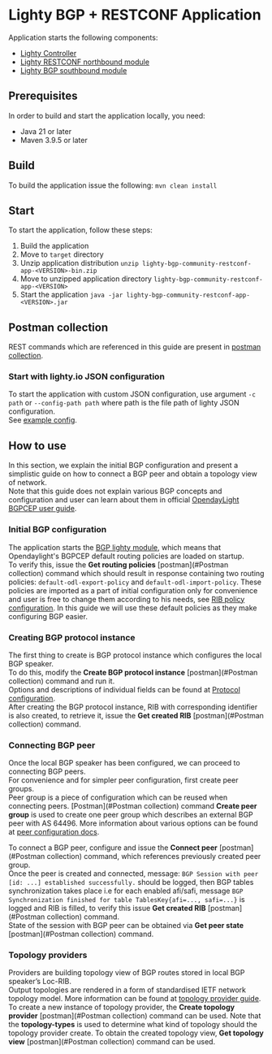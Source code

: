# Lighty BGP + RESTCONF Application

Application starts the following components:
* [Lighty Controller](../../lighty-core/lighty-controller/README.md)
* [Lighty RESTCONF northbound module](../../lighty-modules/lighty-restconf-nb-community/README.md)
* [Lighty BGP southbound module](../../lighty-modules/lighty-bgp/README.md)

## Prerequisites

In order to build and start the application locally, you need:
* Java 21 or later 
* Maven 3.9.5 or later

## Build

To build the application issue the following:
`mvn clean install`

## Start 

To start the application, follow these steps:
1. Build the application
2. Move to `target` directory
3. Unzip application distribution `unzip lighty-bgp-community-restconf-app-<VERSION>-bin.zip`
4. Move to unzipped application directory `lighty-bgp-community-restconf-app-<VERSION>`
5. Start the application `java -jar lighty-bgp-community-restconf-app-<VERSION>.jar`

## Postman collection

REST commands which are referenced in this guide are present in [postman collection](LIGHTY-BGP.postman_collection.json).

### Start with lighty.io JSON configuration

To start the application with custom JSON configuration, use argument `-c path` or `--config-path path`
where path is the file path of lighty JSON configuration.  
 See [example config](src/main/resources/lightyConfiguration.json).

## How to use
In this section, we explain the initial BGP configuration and present a simplistic guide on how to connect a BGP peer
and obtain a topology view of network.  
Note that this guide does not explain various BGP concepts and configuration and user can learn about them in official
[OpendayLight BGPCEP user guide](https://docs.opendaylight.org/projects/bgpcep/en/latest/bgp/index.html). 

### Initial BGP configuration

The application starts the [BGP lighty module](../../lighty-modules/lighty-bgp/README.md), which means that Opendaylight's BGPCEP
default routing policies are loaded on startup.  
To verify this, issue the **Get routing policies** [postman](#Postman collection) command which should result in response containing two routing policies:
`default-odl-export-policy` and `default-odl-import-policy`.
These policies are imported as a part of initial configuration only for convenience and user is free to change them according
to his needs, see [RIB policy configuration](https://docs.opendaylight.org/projects/bgpcep/en/latest/bgp/bgp-user-guide-rib-config-policies.html).
In this guide we will use these default policies as they make configuring BGP easier.

### Creating BGP protocol instance

The first thing to create is BGP protocol instance which configures the local BGP speaker.  
To do this, modify the **Create BGP protocol instance** [postman](#Postman collection) command and run it.  
Options and descriptions of individual fields can be found at [Protocol configuration](https://docs.opendaylight.org/projects/bgpcep/en/latest/bgp/bgp-user-guide-protocol-configuration.html).  
After creating the BGP protocol instance, RIB with corresponding identifier is also created, to retrieve it, issue the
**Get created RIB** [postman](#Postman collection) command.

### Connecting BGP peer

Once the local BGP speaker has been configured, we can proceed to connecting BGP peers.  
For convenience and for simpler peer configuration, first create peer groups.  
Peer group is a piece of configuration which can be reused when connecting peers. [Postman](#Postman collection) command **Create peer group** is used to
create one peer group which describes an external BGP peer with AS 64496. More information about various options can be found at
[peer configuration docs](https://docs.opendaylight.org/projects/bgpcep/en/latest/bgp/bgp-user-guide-bgp-peering.html).  
  
  
To connect a BGP peer, configure and issue the **Connect peer** [postman](#Postman collection) command, which references
previously created peer group.  
Once the peer is created and connected, message:
`BGP Session with peer [id: ...] established successfully.` should be logged, then BGP tables synchronization takes place i.e
for each enabled afi/safi, message `BGP Synchronization finished for table TablesKey{afi=..., safi=...}` is logged and RIB is filled,
to verify this issue **Get created RIB** [postman](#Postman collection) command.  
State of the session with BGP peer can be obtained via **Get peer state** [postman](#Postman collection) command.

### Topology providers

Providers are building topology view of BGP routes stored in local BGP speaker’s Loc-RIB.  
Output topologies are rendered in a form of standardised IETF network topology model. More information can be found at
[topology provider guide](https://docs.opendaylight.org/projects/bgpcep/en/latest/bgp/bgp-user-guide-topology-provider.html).  
To create a new instance of topology provider, the **Create topology provider** [postman](#Postman collection) command
can be used. Note that the **topology-types** is used to determine what kind of topology should the topology provider create.
To obtain the created topology view, **Get topology view** [postman](#Postman collection) command can be used.
